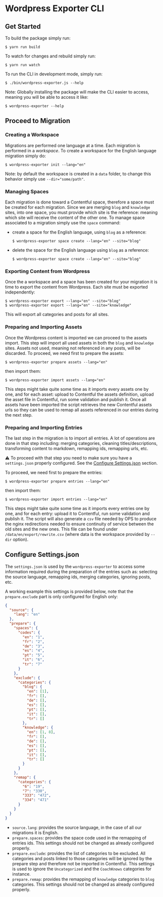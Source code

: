 # Wordpress Exporter CLI

## Get Started

To build the package simply run:

```
$ yarn run build
```

To watch for changes and rebuild simply run:

```
$ yarn run watch
```

To run the CLI in development mode, simply run:

```
$ ./bin/wordpress-exporter.js --help
```

Note: Globally installing the package will make the CLI easier to access, meaning you will be able to access it like:

```
$ wordpress-exporter --help
```

## Proceed to Migration

### Creating a Workspace

Migrations are performed one language at a time. Each migration is performed in a *workspace*. To create a workspace for the English language migration simply do:

```
$ wordpress-exporter init --lang="en"
```

Note: by default the workspace is created in a `data` folder, to change this behavior simply use `--dir="some/path"`.

### Managing Spaces

Each migration is done toward a Contentful space, therefore a space must be created for each migration. Since we are merging `blog` and `knowledge` sites, into one space, you must provide which site is the reference: meaning which site will receive the content of the other one. To manage space associated to a migration simply use the `space` command:

* create a space for the English language, using `blog` as a reference:
  ```
  $ wordpress-exporter space create --lang="en" --site="blog"
  ```
* delete the space for the English language using `blog` as a reference:
  ```
  $ wordpress-exporter space create --lang="en" --site="blog"
  ```

### Exporting Content from Wordpress

Once the a workspace and a space has been created for your migration it is time to export the content from Wordpress. Each site must be exported independently:

```
$ wordpress-exporter export --lang="en" --site="blog"
$ wordpress-exporter export --lang="en" --site="knowledge"
```

This will export all categories and posts for all sites.

### Preparing and Importing Assets

Once the Wordpress content is imported we can proceed to the assets import. This step will import all used assets in both the `blog` and `knowledge` sites. Assets not used, meaning not referenced in any posts, will be discarded. To proceed, we need first to prepare the assets:

```
$ wordpress-exporter prepare assets --lang="en"
```

then import them:

```
$ wordpress-exporter import assets --lang="en"
```

This steps might take quite some time as it imports every assets one by one, and for each asset: upload to Contentful the assets definition, upload the asset file in Contentful, run some validation and publish it. Once all assets have been imported the script retrieves the new Contentful assets urls so they can be used to remap all assets referenced in our entries during the next step.

### Preparing and Importing Entries

The last step in the migration is to import all entries. A lot of operations are done in that step including: merging categories, cleaning titles/descriptions, transforming content to markdown, remapping ids, remapping urls, etc.

:warning: To proceed with that step you need to make sure you have a `settings.json` properly configured. See the [Configure Settings.json](#configure-settingsjson) section.

To proceed, we need first to prepare the entries:

```
$ wordpress-exporter prepare entries --lang="en"
```

then import them:

```
$ wordpress-exporter import entries --lang="en"
```

This steps might take quite some time as it imports every entries one by one, and for each entry: upload it to Contentful, run some validation and publish it.
The script will also generate a `csv` file needed by OPS to produce the nginx redirections needed to ensure continuity of service between the old sites and the new ones. This file can be found under `/data/en/export/rewrite.csv` (where data is the workspace provided by `--dir` option).

## Configure Settings.json

The `settings.json` is used by the `wordpress-exporter` to access some information required during the preparation of the entries such as: selecting the source language, remapping ids, merging categories, ignoring posts, etc.

A working example this settings is provided below, note that the `prepare.exclude` part is only configured for English only:

```json
{
  "source": {
    "lang": "en"
  },
  "prepare": {
    "spaces": {
      "codes": {
        "en": "1",
        "fr": "2",
        "de": "3",
        "es": "4",
        "pt": "5",
        "it": "6",
        "tr": "7"
      }
    },
    "exclude": {
      "categories": {
        "blog": {
          "en": [1],
          "fr": [],
          "de": [],
          "es": [],
          "pt": [],
          "it": [],
          "tr": []
        },
        "knowledge": {
          "en": [1, 8],
          "fr": [],
          "de": [],
          "es": [],
          "pt": [],
          "it": [],
          "tr": []
        }
      }
    },
    "remap": {
      "categories": {
        "6": "19",
        "7": "330",
        "333": "472",
        "334": "471"
      }
    }
  }
}
```

* `source.lang`: provides the source language, in the case of all our migrations it is English.
* `prepare.spaces`: provides the space code used in the remapping of entries ids. This settings should not be changed as already configured properly.
* `prepare.exclude`: provides the list of categories to be excluded. All categories and posts linked to those categories will be ignored by the prepare step and therefore not be imported in Contentful. This settings is used to ignore the `Uncategorized` and the `CoachKnows` categories for instance.
* `prepare.remap`: provides the remapping of `knowledge` categories to `blog` categories. This settings should not be changed as already configured properly.
